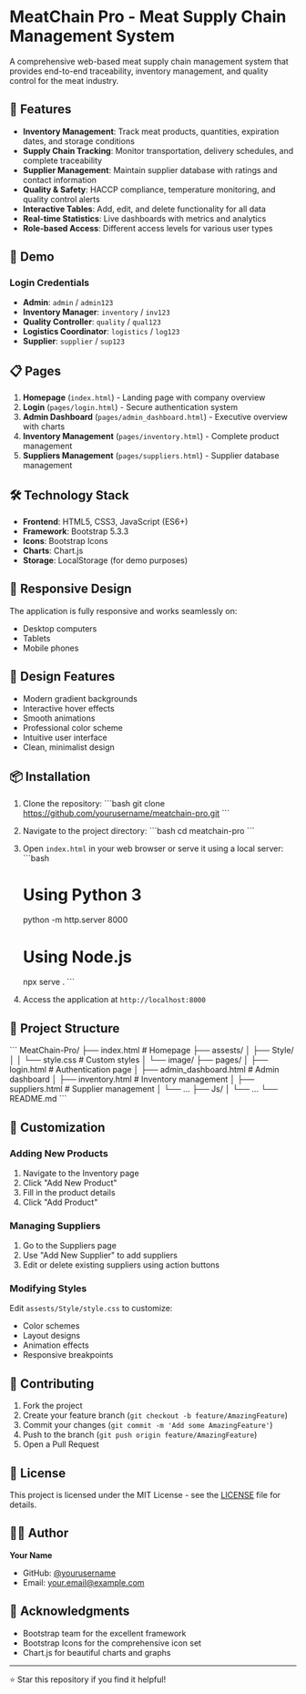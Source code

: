 # MeatChain Pro - Meat Supply Chain Management System

A comprehensive web-based meat supply chain management system that provides end-to-end traceability, inventory management, and quality control for the meat industry.

## 🥩 Features

- **Inventory Management**: Track meat products, quantities, expiration dates, and storage conditions
- **Supply Chain Tracking**: Monitor transportation, delivery schedules, and complete traceability
- **Supplier Management**: Maintain supplier database with ratings and contact information
- **Quality & Safety**: HACCP compliance, temperature monitoring, and quality control alerts
- **Interactive Tables**: Add, edit, and delete functionality for all data
- **Real-time Statistics**: Live dashboards with metrics and analytics
- **Role-based Access**: Different access levels for various user types

## 🚀 Demo

### Login Credentials
- **Admin**: `admin` / `admin123`
- **Inventory Manager**: `inventory` / `inv123`
- **Quality Controller**: `quality` / `qual123`
- **Logistics Coordinator**: `logistics` / `log123`
- **Supplier**: `supplier` / `sup123`

## 📋 Pages

1. **Homepage** (`index.html`) - Landing page with company overview
2. **Login** (`pages/login.html`) - Secure authentication system
3. **Admin Dashboard** (`pages/admin_dashboard.html`) - Executive overview with charts
4. **Inventory Management** (`pages/inventory.html`) - Complete product management
5. **Suppliers Management** (`pages/suppliers.html`) - Supplier database management

## 🛠️ Technology Stack

- **Frontend**: HTML5, CSS3, JavaScript (ES6+)
- **Framework**: Bootstrap 5.3.3
- **Icons**: Bootstrap Icons
- **Charts**: Chart.js
- **Storage**: LocalStorage (for demo purposes)

## 📱 Responsive Design

The application is fully responsive and works seamlessly on:
- Desktop computers
- Tablets
- Mobile phones

## 🎨 Design Features

- Modern gradient backgrounds
- Interactive hover effects
- Smooth animations
- Professional color scheme
- Intuitive user interface
- Clean, minimalist design

## 📦 Installation

1. Clone the repository:
   \`\`\`bash
   git clone https://github.com/yourusername/meatchain-pro.git
   \`\`\`

2. Navigate to the project directory:
   \`\`\`bash
   cd meatchain-pro
   \`\`\`

3. Open `index.html` in your web browser or serve it using a local server:
   \`\`\`bash
   # Using Python 3
   python -m http.server 8000
   
   # Using Node.js
   npx serve .
   \`\`\`

4. Access the application at `http://localhost:8000`

## 📁 Project Structure

\`\`\`
MeatChain-Pro/
├── index.html                 # Homepage
├── assests/
│   ├── Style/
│   │   └── style.css         # Custom styles
│   └── image/
├── pages/
│   ├── login.html            # Authentication page
│   ├── admin_dashboard.html  # Admin dashboard
│   ├── inventory.html        # Inventory management
│   ├── suppliers.html        # Supplier management
│   └── ...
├── Js/
│   └── ...
└── README.md
\`\`\`

## 🔧 Customization

### Adding New Products
1. Navigate to the Inventory page
2. Click "Add New Product"
3. Fill in the product details
4. Click "Add Product"

### Managing Suppliers
1. Go to the Suppliers page
2. Use "Add New Supplier" to add suppliers
3. Edit or delete existing suppliers using action buttons

### Modifying Styles
Edit `assests/Style/style.css` to customize:
- Color schemes
- Layout designs
- Animation effects
- Responsive breakpoints

## 🤝 Contributing

1. Fork the project
2. Create your feature branch (`git checkout -b feature/AmazingFeature`)
3. Commit your changes (`git commit -m 'Add some AmazingFeature'`)
4. Push to the branch (`git push origin feature/AmazingFeature`)
5. Open a Pull Request

## 📄 License

This project is licensed under the MIT License - see the [LICENSE](LICENSE) file for details.

## 👨‍💻 Author

**Your Name**
- GitHub: [@yourusername](https://github.com/yourusername)
- Email: your.email@example.com

## 🙏 Acknowledgments

- Bootstrap team for the excellent framework
- Bootstrap Icons for the comprehensive icon set
- Chart.js for beautiful charts and graphs

---

⭐ Star this repository if you find it helpful!
